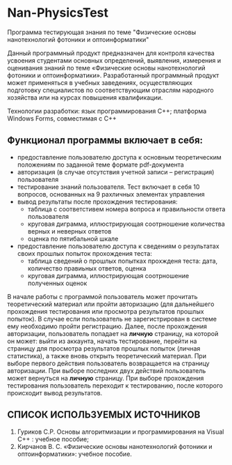 # Nan-PhysicsTest
Программа тестирующая знания по теме "Физические основы нанотехнологий фотоники и оптоинформатики"

Данный программный продукт предназначен для контроля качества усвоения студентами основных определений, выявления, измерения и оценивания знаний по теме «Физические основы нанотехнологий фотоники и оптоинформатики». Разработанный программный продукт может применяться в учебных заведениях, осуществляющих подготовку специалистов по соответствующим отраслям народного хозяйства или на курсах повышения квалификации.

Технологии разработки: язык программирования C++; платформа Windows Forms, совместимая с C++

## Функционал программы включает в себя: 
- предоставление пользователю доступа к основным теоретическим положениям по заданной теме формате pdf-документа
- авторизация (в случае отсутствия учетной записи – регистрация) пользователя
- тестирование знаний пользователя. Тест включает в себя 10 вопросов, основанных на 9 рахличных элементах управления
- вывод результаты после прохождения тестирования:
  - таблица с соответстивем номера вопроса и правильности ответа пользователя
  - круговая диграмма, иллюстрирующая соотрношение количества верных и неверных ответов
  - оценка по пятибальной шкале
- предоставление пользователю доступа к сведениям о результатах своих прошлых попыток прохождения теста:
  - таблица сведений о прошлых попытках прохжденя теста: дата, количество правиьных ответов, оценка
  - круговая диграмма, иллюстрирующая соотрношение полученных оценок

В начале работы с программой пользователь может прочитать теоретический материал или пройти авторизацию (для дальнейшего прохождения тестирования или просмотра результатов прошлых попыток). В случае если пользователь не зарегистрирован в системе ему необходимо пройти регистрацию. Далее, после прохождения авторизации, пользователь попадает на **личную** страницу, на которой он может: выйти из аккаунта, начать тестирование, перейти на страницу для просмотра результатов прошлых попыток (личная статистика), а также вновь открыть теоретический материал. При выборе первого действия пользователь возвращается на страницу авторизации. При выборе последних двух действий пользователь может вернуться на **личную** страницу. При выборе прохождения тестирования пользователь переходит к тестированию, после которого происходит вывод результатов. 

## СПИСОК ИСПОЛЬЗУЕМЫХ ИСТОЧНИКОВ
1. Гуриков С.Р. Основы алгоритмизации и программирования на Visual C++ : учебное пособие;
2. Кирчанов В. С. «Физические основы нанотехнологий фотоники и оптоинформатики»: учебное пособие.
